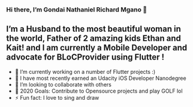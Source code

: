 ### Hi there, I’m Gondai Nathaniel Richard Mgano 👋
## I’m a Husband to the most beautiful woman in the world, Father of 2 amazing kids Ethan and Kait! and I am currently a Mobile Developer and advocate for BLoCProvider using Flutter !
- 🔭 I’m currently working on a number of Flutter projects  :)
- 🌱 I have most recently earned an Udacity iOS Developer Nanodegree
- 👯 I’m looking to collaborate with others
- 🥅 2020 Goals:  Contribute to Opensource projects and play GOLF lol
- ⚡ Fun fact: I love to sing and draw

